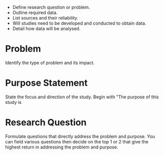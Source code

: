 - Define research question or problem.
- Outline required data.
- List sources and their reliability.
- Will studies need to be developed and conducted to obtain data.
- Detail how data will be analysed.


# Problem

Identify the type of problem and its impact.
# Purpose Statement

State the focus and direction of the study.
Begin with "The purpose of this study is 
# Research Question

Formulate questions that directly address the problem and purpose.
You can field various questions then decide on the top 1 or 2 that give the highest return in addressing the problem and purpose.

